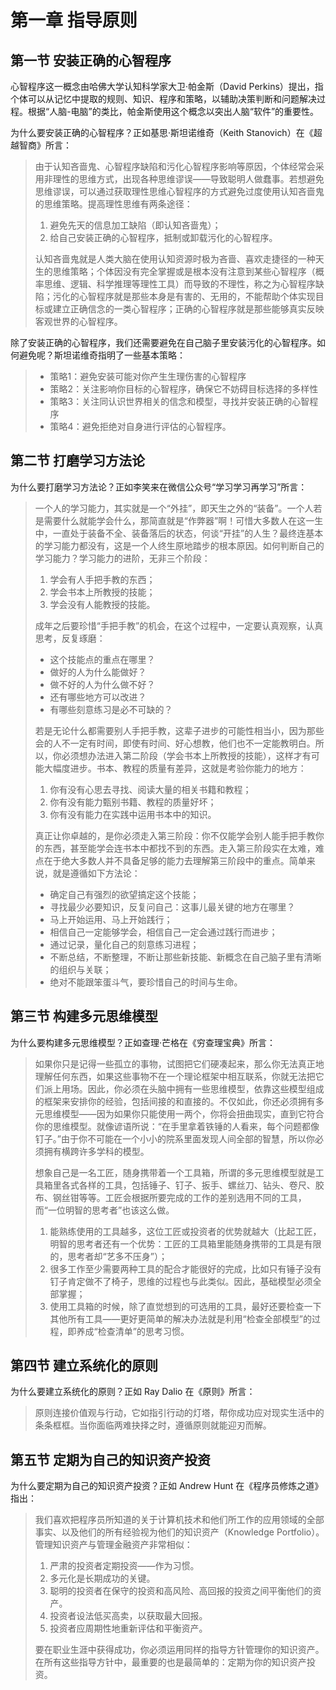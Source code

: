 # 第一章 指导原则

## 第一节 安装正确的心智程序

心智程序这一概念由哈佛大学认知科学家大卫·帕金斯（David Perkins）提出，指个体可以从记忆中提取的规则、知识、程序和策略，以辅助决策判断和问题解决过程。根据“人脑-电脑”的类比，帕金斯使用这个概念以突出人脑“软件”的重要性。

为什么要安装正确的心智程序？正如基思·斯坦诺维奇（Keith Stanovich）在《超越智商》所言：

> 由于认知吝啬鬼、心智程序缺陷和污化心智程序影响等原因，个体经常会采用非理性的思维方式，出现各种思维谬误——导致聪明人做蠢事。若想避免思维谬误，可以通过获取理性思维心智程序的方式避免过度使用认知吝啬鬼的思维策略。提高理性思维有两条途径：
>
> 1. 避免先天的信息加工缺陷（即认知吝啬鬼）；
> 2. 给自己安装正确的心智程序，抵制或卸载污化的心智程序。
>
> 认知吝啬鬼就是人类大脑在使用认知资源时极为吝啬、喜欢走捷径的一种天生的思维策略；个体因没有完全掌握或是根本没有注意到某些心智程序（概率思维、逻辑、科学推理等理性工具）而导致的不理性，称之为心智程序缺陷；污化的心智程序就是那些本身是有害的、无用的，不能帮助个体实现目标或建立正确信念的一类心智程序；正确的心智程序就是那些能够真实反映客观世界的心智程序。

除了安装正确的心智程序，我们还需要避免在自己脑子里安装污化的心智程序。如何避免呢？斯坦诺维奇指明了一些基本策略：

> * 策略1：避免安装可能对你产生生理伤害的心智程序
> * 策略2：关注影响你目标的心智程序，确保它不妨碍目标选择的多样性
> * 策略3：关注同认识世界相关的信念和模型，寻找并安装正确的心智程序
> * 策略4：避免拒绝对自身进行评估的心智程序。

## 第二节 打磨学习方法论

为什么要打磨学习方法论？正如李笑来在微信公众号“学习学习再学习”所言：

> 一个人的学习能力，其实就是一个“外挂”，即天生之外的“装备”。一个人若是需要什么就能学会什么，那简直就是“作弊器”啊！可惜大多数人在这一生中，一直处于装备不全、装备落后的状态，何谈“开挂”的人生？最终连基本的学习能力都没有，这是一个人终生原地踏步的根本原因。如何判断自己的学习能力？学习能力的进阶，无非三个阶段：
>
> 1. 学会有人手把手教的东西；
> 2. 学会书本上所教授的技能；
> 3. 学会没有人能教授的技能。
>
> 成年之后要珍惜“手把手教”的机会，在这个过程中，一定要认真观察，认真思考，反复琢磨：
>
> * 这个技能点的重点在哪里？
> * 做好的人为什么能做好？
> * 做不好的人为什么做不好？
> * 还有哪些地方可以改进？
> * 有哪些刻意练习是必不可缺的？
>
> 若是无论什么都需要别人手把手教，这辈子进步的可能性相当小，因为那些会的人不一定有时间，即使有时间、好心想教，他们也不一定能教明白。所以，你必须想办法进入第二阶段（学会书本上所教授的技能），这样才有可能大幅度进步。书本、教程的质量有差异，这就是考验你能力的地方：  
> 1. 你有没有心思去寻找、阅读大量的相关书籍和教程；  
> 2. 你有没有能力甄别书籍、教程的质量好坏；  
> 3. 你有没有能力在实践中运用书本中的知识。
>
> 真正让你卓越的，是你必须走入第三阶段：你不仅能学会别人能手把手教你的东西，甚至能学会连书本中都找不到的东西。走入第三阶段实在太难，难点在于绝大多数人并不具备足够的能力去理解第三阶段中的重点。简单来说，就是遵循如下方法论：
>
> * 确定自己有强烈的欲望搞定这个技能；
> * 寻找最少必要知识，反复问自己：这事儿最关键的地方在哪里？
> * 马上开始运用、马上开始践行；
> * 相信自己一定能够学会，相信自己一定会通过践行而进步；
> * 通过记录，量化自己的刻意练习进程；
> * 不断总结，不断整理，不断让那些新技能、新概念在自己脑子里有清晰的组织与关联；
> * 绝对不能跟笨蛋斗气，要珍惜自己的时间与生命。

## 第三节 构建多元思维模型

为什么要构建多元思维模型？正如查理·芒格在《穷查理宝典》所言：

> 如果你只是记得一些孤立的事物，试图把它们硬凑起来，那么你无法真正地理解任何东西，如果这些事物不在一个理论框架中相互联系，你就无法把它们派上用场。因此，你必须在头脑中拥有一些思维模型，依靠这些模型组成的框架来安排你的经验，包括间接的和直接的。不仅如此，你还必须拥有多元思维模型——因为如果你只能使用一两个，你将会扭曲现实，直到它符合你的思维模型。就像谚语所说：“在手里拿着铁锤的人看来，每个问题都像钉子。”由于你不可能在一个小小的院系里面发现人间全部的智慧，所以你必须拥有横跨许多学科的模型。
>
> 想象自己是一名工匠，随身携带着一个工具箱，所谓的多元思维模型就是工具箱里各式各样的工具，包括锤子、钉子、扳手、螺丝刀、钻头、卷尺、胶布、钢丝钳等等。工匠会根据所要完成的工作的差别选用不同的工具，而“一位明智的思考者”也该这么做。
>
> 1. 能熟练使用的工具越多，这位工匠或投资者的优势就越大（比起工匠，明智的思考者还有一个优势：工匠的工具箱里能随身携带的工具是有限的，思考者却“艺多不压身”）；
> 2. 很多工作至少需要两种工具的配合才能很好的完成，比如只有锤子没有钉子肯定做不了椅子，思维的过程也与此类似。因此，基础模型必须全部掌握；
> 3. 使用工具箱的时候，除了直觉想到的可选用的工具，最好还要检查一下其他所有工具——更好更简单的解决办法就是利用“检查全部模型”的过程，即养成“检查清单”的思考习惯。

## 第四节 建立系统化的原则

为什么要建立系统化的原则？正如 Ray Dalio 在《原则》所言：

> 原则连接价值观与行动，它如指引行动的灯塔，帮你成功应对现实生活中的条条框框。当你面临两难抉择之时，遵循原则就能迎刃而解。

## 第五节 定期为自己的知识资产投资

为什么要定期为自己的知识资产投资？正如 Andrew Hunt 在《程序员修炼之道》指出：

> 我们喜欢把程序员所知道的关于计算机技术和他们所工作的应用领域的全部事实、以及他们的所有经验视为他们的知识资产（Knowledge Portfolio）。管理知识资产与管理金融资产非常相似：
>
> 1. 严肃的投资者定期投资——作为习惯。
> 2. 多元化是长期成功的关键。
> 3. 聪明的投资者在保守的投资和高风险、高回报的投资之间平衡他们的资产。
> 4. 投资者设法低买高卖，以获取最大回报。
> 5. 投资者应周期性地重新评估和平衡资产。
>
> 要在职业生涯中获得成功，你必须运用同样的指导方针管理你的知识资产。在所有这些指导方针中，最重要的也是最简单的：定期为你的知识资产投资。



